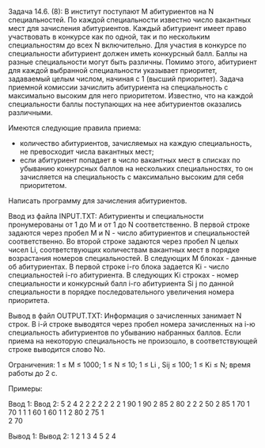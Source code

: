 Задача 14.6. (8):
В институт поступают M абитуриентов на N специальностей. По каждой специальности известно число вакантных мест для зачисления абитуриентов. Каждый абитуриент имеет право участвовать в конкурсе как по одной, так и по нескольким специальностям до всех N включительно.
Для участия в конкурсе по специальности абитуриент должен иметь конкурсный балл. Баллы на разные специальности могут быть различны. Помимо этого, абитуриент для каждой выбранной специальности указывает приоритет, задаваемый целым числом, начиная с 1 (высший приоритет).
Задача приемной комиссии зачислить абитуриента на специальность с максимально высоким для него приоритетом. Известно, что на каждой специальности баллы поступающих на нее абитуриентов оказались различными.

Имеются следующие правила приема:
- количество абитуриентов, зачисляемых на каждую специальность, не превосходит числа вакантных мест;
- если абитуриент попадает в число вакантных мест в списках по убыванию конкурсных баллов на нескольких специальностях, то он зачисляется на специальность с максимально высоким для себя приоритетом.

Написать программу для зачисления абитуриентов.

Ввод из файла INPUT.TXT: 
Абитуриенты и специальности пронумерованы от 1 до M и от 1 до N соответственно. В первой строке задаются через пробел M и N - число абитуриентов и специальностей соответственно. Во второй строке задаются через пробел N целых чисел Li, соответствующих количествам вакантных мест в порядке возрастания номеров специальностей. В следующих M блоках - данные об абитуриентах. В первой строке i-го блока задается Ki - число специальностей i-го абитуриента. В следующих Ki строках - номер специальности и конкурсный балл i-го абитуриента Si j по данной специальности в порядке последовательного увеличения номера приоритета.

Вывод в файл OUTPUT.TXT:
Информация о зачисленных занимает N строк. В i-й строке выводятся через пробел номера зачисленных на i-ю специальность абитуриентов по убыванию набранных баллов. Если приема на некоторую специальность не произошло, в соответствующей строке выводится слово No.

Ограничения: 
1 ≤ M ≤ 1000; 
1 ≤ N ≤ 10; 
1 ≤ Li , Sij ≤ 100; 
1 ≤ Ki ≤ N; 
время работы до 2 с.

Примеры:

Ввод 1:      Ввод 2:
5 2          4 2
2 2          2 2
2            2 
1 90         1 90 
2 85         2 80
2            2
2 50         2 85
1 70         1 70
1            1 
1 60         1 60
1            1 
2 80         2 75
1                
2 70             

Вывод 1:     Вывод 2:
1 2          1 3
4 5          2 4
